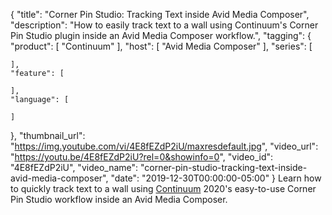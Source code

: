 {
  "title": "Corner Pin Studio: Tracking Text inside Avid Media Composer",
  "description": "How to easily track text to a wall using Continuum's Corner Pin Studio plugin inside an Avid Media Composer workflow.",
  "tagging": {
    "product": [
      "Continuum"
    ],
    "host": [
      "Avid Media Composer"
    ],
    "series": [

    ],
    "feature": [

    ],
    "language": [

    ]
  },
  "thumbnail_url": "https://img.youtube.com/vi/4E8fEZdP2iU/maxresdefault.jpg",
  "video_url": "https://youtu.be/4E8fEZdP2iU?rel=0&showinfo=0",
  "video_id": "4E8fEZdP2iU",
  "video_name": "corner-pin-studio-tracking-text-inside-avid-media-composer",
  "date": "2019-12-30T00:00:00-05:00"
}
Learn how to quickly track text to a wall using [Continuum](https://borisfx.com/products/continuum/ "Boris FX Continuum") 2020's easy-to-use Corner Pin Studio workflow inside an Avid Media Composer.
